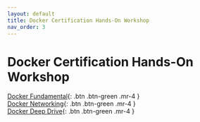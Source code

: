 ```yaml
---
layout: default
title: Docker Certification Hands-On Workshop 
nav_order: 3
---
```


# Docker Certification Hands-On Workshop

[Docker Fundamental](){: .btn .btn-green .mr-4 } <br>
[Docker Networking](){: .btn .btn-green .mr-4 } <br>
[Docker Deep Drive](){: .btn .btn-green .mr-4 } <br>
